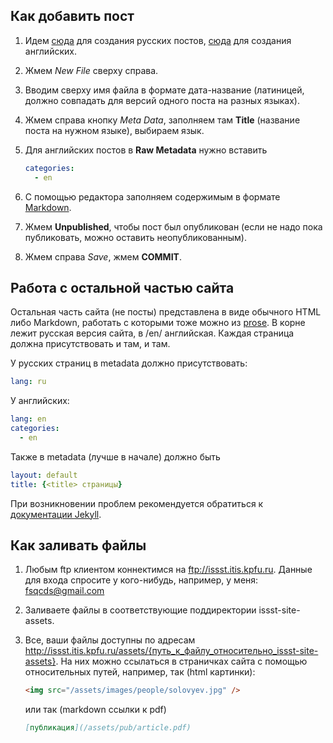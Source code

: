 ## Как добавить пост

1.  Идем [сюда](http://prose.io/#CLLKazan/cllkazan.github.io/tree/master/_posts) для создания русских постов,
[cюда](http://prose.io/#CLLKazan/cllkazan.github.io/tree/master/_posts/en) для создания английских.
1.  Жмем *New File* сверху справа.
1.  Вводим сверху имя файла в формате дата-название (латиницей, должно совпадать для версий одного поста на разных языках).
1.  Жмем справа кнопку *Meta Data*, заполняем там **Title** (название поста на нужном языке), выбираем язык.
1.  Для английских постов в **Raw Metadata** нужно вставить

    ```yaml
    categories:
      - en
    ```
1.  С помощью редактора заполняем содержимым в формате [Markdown](http://en.wikipedia.org/wiki/Markdown).
1.  Жмем **Unpublished**, чтобы пост был опубликован (если не надо пока публиковать, можно оставить неопубликованным).
1.  Жмем справа *Save*, жмем **COMMIT**.

## Работа с остальной частью сайта

Остальная часть сайта (не посты) представлена в виде обычного HTML либо Markdown, работать с которыми тоже можно из [prose](http://prose.io/#CLLKazan/issst-site).
В корне лежит русская версия сайта, в /en/ английская. Каждая страница должна присутствовать и там, и там.

У русских страниц в metadata должно присутствовать:

```yaml
lang: ru
```

У английских:

```yaml
lang: en
categories:
  - en
```

Также в metadata (лучше в начале) должно быть

```yaml
layout: default
title: {<title> страницы}
```

При возникновении проблем рекомендуется обратиться к [документации Jekyll](http://jekyllrb.com/docs/home/).

## Как заливать файлы
1.  Любым ftp клиентом коннектимся на ftp://issst.itis.kpfu.ru.
Данные для входа спросите у кого-нибудь, например, у меня: fsqcds@gmail.com
2.  Заливаете файлы в соответствующие поддиректории issst-site-assets.
3.  Все, ваши файлы доступны по адресам http://issst.itis.kpfu.ru/assets/{путь_к_файлу_относительно_issst-site-assets}. На них можно ссылаться в страничках сайта с помощью относительных путей, например, так (html картинки):

    ```html
    <img src="/assets/images/people/solovyev.jpg" />
    ```
    
    или так (markdown ссылки к pdf)
    
    ```markdown
    [публикация](/assets/pub/article.pdf)
    ```
